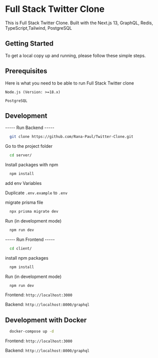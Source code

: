 
# Full Stack Twitter Clone

This is Full Stack Twitter Clone. Built with the Next.js 13, GraphQL, Redis, TypeScript,Tailwind, PostgreSQL

## Getting Started
To get a local copy up and running, please follow these simple steps.


## Prerequisites

Here is what you need to be able to run Full Stack Twitter clone

``Node.js (Version: >=18.x)``

``PostgreSQL``




## Development

----- Run Backend -----

```bash
  git clone https://github.com/Rana-Paul/Twitter-Clone.git
```
Go to the project folder
```bash
  cd server/ 
```
Install packages with npm
```bash
  npm install
```

add env Variables

Duplicate `.env.example` to `.env`

migrate prisma file
```bash
  npx prisma migrate dev
```
Run (in development mode)
```bash
  npm run dev
```

----- Run Frontend -----


```bash
  cd client/ 
```
install npm packages
```bash
  npm install
```
Run (in development mode)
```bash
  npm run dev
```

Frontend: ``http://localhost:3000``

Backend: ``http://localhost:8000/graphql``


## Development with Docker

```bash
  docker-compose up -d
```

Frontend: ``http://localhost:3000``

Backend: ``http://localhost:8000/graphql``
